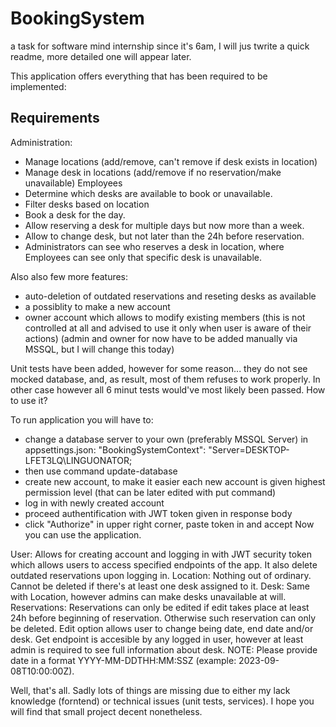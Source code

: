 # BookingSystem
a task for software mind internship
since it's 6am, I will jus twrite a quick readme, more detailed one will appear later.

This application offers everything that has been required to be implemented:
## Requirements
Administration:
- Manage locations (add/remove, can't remove if desk exists in location)
- Manage desk in locations (add/remove if no reservation/make unavailable)
Employees
- Determine which desks are available to book or unavailable.
- Filter desks based on location
- Book a desk for the day.
- Allow reserving a desk for multiple days but now more than a week.
- Allow to change desk, but not later than the 24h before reservation.
- Administrators can see who reserves a desk in location, where Employees can see only that specific desk is unavailable.

Also also few more features:
- auto-deletion of outdated reservations and reseting desks as available
- a possiblity to make a new account
- owner account which allows to modify existing members (this is not controlled at all and advised to use it only when user is aware of their actions)
(admin and owner for now have to be added manually via MSSQL, but I will change this today)

Unit tests have been added, however for some reason... they do not see mocked database, and, as result, most of them refuses to work properly. In other case however all 6 minut tests would've most likely been passed.
How to use it?

To run application you will have to:
- change a database server to your own (preferably MSSQL Server) in appsettings.json:
"BookingSystemContext": "Server=DESKTOP-LFET3LQ\\LINGUONATOR;
- then use command update-database
- create new account, to make it easier each new account is given highest permission level (that can be later edited with put command)
- log in with newly created account
-  proceed authentification with JWT token given in response body
-  click "Authorize" in upper right corner, paste token in and accept
Now you can use the application.

User:
Allows for creating account and logging in with JWT security token which allows users to access specified endpoints of the app. It also delete outdated reservations upon logging in.
Location:
Nothing out of ordinary. Cannot be deleted if there's at least one desk assigned to it.
Desk:
Same with Location, however admins can make desks unavailable at will.
Reservations:
Reservations can only be edited if edit takes place at least 24h before beginning of reservation. Otherwise such reservation can only be deleted. Edit option allows user to change being date, end date and/or desk. Get endpoint is accesible by any logged in user, however at least admin is required to see full information about desk.
NOTE: Please provide date in a format YYYY-MM-DDTHH:MM:SSZ (example: 2023-09-08T10:00:00Z).

Well, that's all. Sadly lots of things are missing due to either my lack knowledge (forntend) or technical issues (unit tests, services). I hope you will find that small project decent nonetheless.
